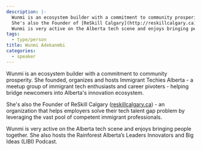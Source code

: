 ```yaml
---
description: |-
  Wunmi is an ecosystem builder with a commitment to community prosperity. She founded, organizes and hosts Immigrant Techies Alberta - a meetup group of immigrant tech enthusiasts and career pivoters - helping bridge newcomers into Alberta's innovation ecosystem.
  She's also the Founder of [ReSkill Calgary](http://reskillcalgary.ca)) - an organization that helps employers solve their tech talent gap problem by leveraging the vast pool of competent immigrant professionals.
  Wunmi is very active on the Alberta tech scene and enjoys bringing people together. She also hosts the Rainforest Alberta’s Leaders Innovators and Big Ideas (LIBI) Podcast.
tags:
  - type/person
title: Wunmi Adekanmbi
categories:
  - speaker
---
```

Wunmi is an ecosystem builder with a commitment to community prosperity. She founded, organizes and hosts Immigrant Techies Alberta - a meetup group of immigrant tech enthusiasts and career pivoters - helping bridge newcomers into Alberta's innovation ecosystem.

She's also the Founder of ReSkill Calgary ([reskillcalgary.ca](http://reskillcalgary.ca)) - an organization that helps employers solve their tech talent gap problem by leveraging the vast pool of competent immigrant professionals.

Wunmi is very active on the Alberta tech scene and enjoys bringing people together. She also hosts the Rainforest Alberta’s Leaders Innovators and Big Ideas (LIBI) Podcast.